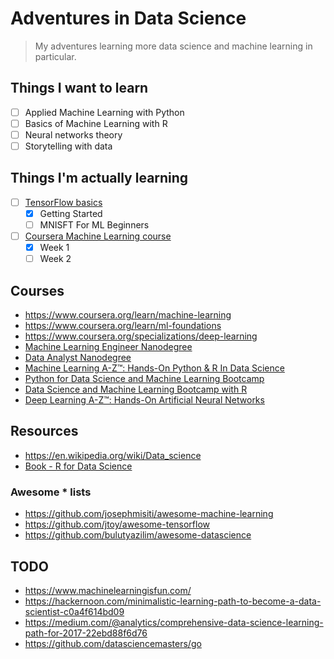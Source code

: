 # Adventures in Data Science

> My adventures learning more data science and machine learning in particular.

## Things I want to learn

- [ ] Applied Machine Learning with Python
- [ ] Basics of Machine Learning with R
- [ ] Neural networks theory
- [ ] Storytelling with data

## Things I'm actually learning

- [ ] [TensorFlow basics](tensorflow)
  - [x] Getting Started
  - [ ] MNISFT For ML Beginners
- [ ] [Coursera Machine Learning course](coursera_machinelearning)
  - [x] Week 1
  - [ ] Week 2

## Courses

- https://www.coursera.org/learn/machine-learning
- https://www.coursera.org/learn/ml-foundations
- https://www.coursera.org/specializations/deep-learning
- [Machine Learning Engineer Nanodegree](https://www.udacity.com/course/machine-learning-engineer-nanodegree--nd009)
- [Data Analyst Nanodegree](https://www.udacity.com/course/data-analyst-nanodegree--nd002)
- [Machine Learning A-Z™: Hands-On Python & R In Data Science](https://www.udemy.com/machinelearning/)
- [Python for Data Science and Machine Learning Bootcamp](https://www.udemy.com/python-for-data-science-and-machine-learning-bootcamp/)
- [Data Science and Machine Learning Bootcamp with R](https://www.udemy.com/data-science-and-machine-learning-bootcamp-with-r/)
- [Deep Learning A-Z™: Hands-On Artificial Neural Networks](https://www.udemy.com/deeplearning/)

## Resources

- https://en.wikipedia.org/wiki/Data_science
- [Book - R for Data Science](http://r4ds.had.co.nz/)

### Awesome * lists

- https://github.com/josephmisiti/awesome-machine-learning
- https://github.com/jtoy/awesome-tensorflow
- https://github.com/bulutyazilim/awesome-datascience

## TODO

- https://www.machinelearningisfun.com/
- https://hackernoon.com/minimalistic-learning-path-to-become-a-data-scientist-c0a4f614bd09
- https://medium.com/@analytics/comprehensive-data-science-learning-path-for-2017-22ebd88f6d76
- https://github.com/datasciencemasters/go
